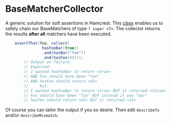 # BaseMatcherCollector
A generic solution for soft assertions in Hamcrest. This [class](https://github.com/daafith/BaseMatcherCollector/blob/master/src/test/java/jdk8/BaseMatcherCollector.java) enables us to safely chain our BaseMatchers of type `? super <T>`. 
The collector returns the results **after all** matchers have been executed.
```java
	assertThat(foo, collect(
				hasFooBar(true))
				.and(hasBar("foo"))
				.and(hasFoo(42)));
		// Output on failure:
		// Expected: 
		// I wanted hasFooBar to return <true> 
		// AND Foo should have been "foo" 
		// AND hasFoo should return <42>
		//	   but: 
		// I wanted hasFooBar to return <true> BUT it returned <false>
		// Foo should have been "foo" BUT instead it was "bar"
		// hasFoo should return <42> BUT it returned <14>
```
Of course you can tailor the output if you so desire. Then edit `describeTo` and/or `describeMismatch`.